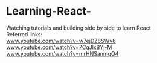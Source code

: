 # Learning-React-

Watching tutorials and building side by side to learn React
<br> Referred links: 
<br> www.youtube.com/watch?v=w7ejDZ8SWv8 
<br> www.youtube.com/watch?v=7CqJlxBYj-M
<br> www.youtube.com/watch?v=mrHNSanmqQ4